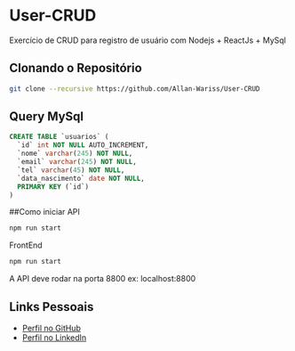 # User-CRUD
Exercício de CRUD para registro de usuário com Nodejs + ReactJs + MySql

## Clonando o Repositório

```bash
git clone --recursive https://github.com/Allan-Wariss/User-CRUD
```

## Query MySql
```sql
CREATE TABLE `usuarios` (
  `id` int NOT NULL AUTO_INCREMENT,
  `nome` varchar(245) NOT NULL,
  `email` varchar(245) NOT NULL,
  `tel` varchar(45) NOT NULL,
  `data_nascimento` date NOT NULL,
  PRIMARY KEY (`id`)
)
```

##Como iniciar
API
```bash
npm run start
```

FrontEnd

```bash
npm run start
```

A API deve rodar na porta 8800
ex: localhost:8800


## Links Pessoais

- [Perfil no GitHub](https://github.com/Allan-Wariss)
- [Perfil no LinkedIn](https://www.linkedin.com/in/allan-feitosa-wariss-maia/)

